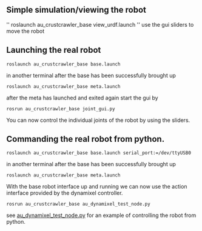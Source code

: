 
Simple simulation/viewing the robot
-----------
'' roslaunch au_crustcrawler_base view_urdf.launch ''
use the gui sliders to move the robot


Launching the real robot
-----------
`roslaunch au_crustcrawler_base base.launch `

in another terminal after the base has been successfully brought up

`roslaunch au_crustcrawler_base meta.launch`

after the meta has launched and exited again start the gui by

`rosrun au_crustcrawler_base joint_gui.py`

You can now control the individual joints of the robot by using the sliders.


Commanding the real robot from python.
-----------
`roslaunch au_crustcrawler_base base.launch serial_port:=/dev/ttyUSB0`

in another terminal after the base has been successfully brought up

`roslaunch au_crustcrawler_base meta.launch`

With the base robot interface up and running we can now use the 
action interface provided by the dynamixel controller. 

`rosrun au_crustcrawler_base au_dynamixel_test_node.py`

see [au_dynamixel_test_node.py](https://github.com/au-crustcrawler/au_crustcrawler_base/blob/master/nodes/au_dynamixel_test_node.py) for an example of controlling the robot
from python.



